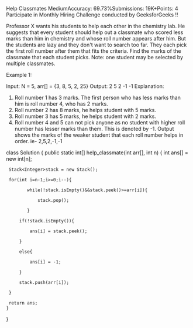 Help Classmates
MediumAccuracy: 69.73%Submissions: 19K+Points: 4
Participate in Monthly Hiring Challenge conducted by GeeksforGeeks !!  

Professor X wants his students to help each other in the chemistry lab. He suggests that every student should help out a classmate who scored less marks than him in chemistry and whose roll number appears after him. But the students are lazy and they don't want to search too far. They each pick the first roll number after them that fits the criteria. Find the marks of the classmate that each student picks.
Note: one student may be selected by multiple classmates.

Example 1:

Input: N = 5, arr[] = {3, 8, 5, 2, 25}
Output: 2 5 2 -1 -1
Explanation: 
1. Roll number 1 has 3 marks. The first person 
who has less marks than him is roll number 4, 
who has 2 marks.
2. Roll number 2 has 8 marks, he helps student 
with 5 marks.
3. Roll number 3 has 5 marks, he helps student 
with 2 marks.
4. Roll number 4 and 5 can not pick anyone as 
no student with higher roll number has lesser 
marks than them. This is denoted by -1.
Output shows the marks of the weaker student that 
each roll number helps in order. ie- 2,5,2,-1,-1

class Solution {
	public static int[] help_classmate(int arr[], int n) 
	{ 
	   int ans[] = new int[n];

     Stack<Integer>stack = new Stack();

     for(int i=n-1;i>=0;i--){

            while(!stack.isEmpty()&&stack.peek()>=arr[i]){

                stack.pop();

            }

         if(!stack.isEmpty()){

             ans[i] = stack.peek();

         }

         else{

             ans[i] = -1;

         }

         stack.push(arr[i]);

     }

     return ans;
	}
}
